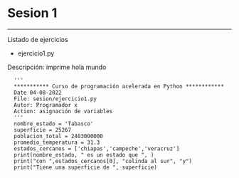 # Sesion 1

---
Listado de ejercicios

* ejercicio1.py

Descripción: imprime hola mundo

      '''
      *********** Curso de programación acelerada en Python ************
      Date 04-08-2022
      File: sesion/ejercicio1.py
      Autor: Programador x
      Action: asignación de variables
      '''
      nombre_estado = 'Tabasco'
      superficie = 25267
      poblacion_total = 2403000000
      promedio_temperatura = 31.3
      estados_cercanos = ['chiapas','campeche','veracruz']
      print(nombre_estado, " es un estado que ", )
      print("con ",estados_cercanos[0], "colinda al sur", "y")
      print("Tiene una superficie de ", superficie)
